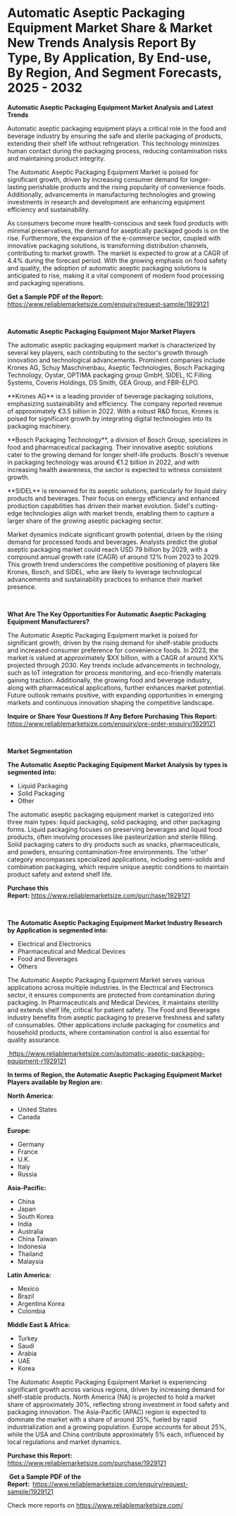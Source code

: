 <p><h1>Automatic Aseptic Packaging Equipment Market Share & Market New Trends Analysis Report By Type, By Application, By End-use, By Region, And Segment Forecasts, 2025 - 2032</h1></p><p><strong>Automatic Aseptic Packaging Equipment Market Analysis and Latest Trends</strong></p>
<p><p>Automatic aseptic packaging equipment plays a critical role in the food and beverage industry by ensuring the safe and sterile packaging of products, extending their shelf life without refrigeration. This technology minimizes human contact during the packaging process, reducing contamination risks and maintaining product integrity.</p><p>The Automatic Aseptic Packaging Equipment Market is poised for significant growth, driven by increasing consumer demand for longer-lasting perishable products and the rising popularity of convenience foods. Additionally, advancements in manufacturing technologies and growing investments in research and development are enhancing equipment efficiency and sustainability.</p><p>As consumers become more health-conscious and seek food products with minimal preservatives, the demand for aseptically packaged goods is on the rise. Furthermore, the expansion of the e-commerce sector, coupled with innovative packaging solutions, is transforming distribution channels, contributing to market growth. The market is expected to grow at a CAGR of 4.4% during the forecast period. With the growing emphasis on food safety and quality, the adoption of automatic aseptic packaging solutions is anticipated to rise, making it a vital component of modern food processing and packaging operations.</p></p>
<p><strong>Get a Sample PDF of the Report:&nbsp;</strong> <a href="https://www.reliablemarketsize.com/enquiry/request-sample/1929121?utm_campaign=2482&utm_medium=2&utm_source=Github&utm_content=ia&utm_term=29032025&utm_id=automatic-aseptic-packaging-equipment">https://www.reliablemarketsize.com/enquiry/request-sample/1929121</a></p>
<p>&nbsp;</p>
<p><strong>Automatic Aseptic Packaging Equipment Major Market Players</strong></p>
<p><p>The automatic aseptic packaging equipment market is characterized by several key players, each contributing to the sector's growth through innovation and technological advancements. Prominent companies include Krones AG, Schuy Maschinenbau, Aseptic Technologies, Bosch Packaging Technology, Oystar, OPTIMA packaging group GmbH, SIDEL, IC Filling Systems, Coveris Holdings, DS Smith, GEA Group, and FBR-ELPO.</p><p>**Krones AG** is a leading provider of beverage packaging solutions, emphasizing sustainability and efficiency. The company reported revenue of approximately €3.5 billion in 2022. With a robust R&D focus, Krones is poised for significant growth by integrating digital technologies into its packaging machinery.</p><p>**Bosch Packaging Technology**, a division of Bosch Group, specializes in food and pharmaceutical packaging. Their innovative aseptic solutions cater to the growing demand for longer shelf-life products. Bosch's revenue in packaging technology was around €1.2 billion in 2022, and with increasing health awareness, the sector is expected to witness consistent growth.</p><p>**SIDEL** is renowned for its aseptic solutions, particularly for liquid dairy products and beverages. Their focus on energy efficiency and enhanced production capabilities has driven their market evolution. Sidel's cutting-edge technologies align with market trends, enabling them to capture a larger share of the growing aseptic packaging sector.</p><p>Market dynamics indicate significant growth potential, driven by the rising demand for processed foods and beverages. Analysts predict the global aseptic packaging market could reach USD 79 billion by 2029, with a compound annual growth rate (CAGR) of around 12% from 2023 to 2029. This growth trend underscores the competitive positioning of players like Krones, Bosch, and SIDEL, who are likely to leverage technological advancements and sustainability practices to enhance their market presence.</p></p>
<p>&nbsp;</p>
<p><strong>What Are The Key Opportunities For Automatic Aseptic Packaging Equipment Manufacturers?</strong></p>
<p><p>The Automatic Aseptic Packaging Equipment market is poised for significant growth, driven by the rising demand for shelf-stable products and increased consumer preference for convenience foods. In 2023, the market is valued at approximately $XX billion, with a CAGR of around XX% projected through 2030. Key trends include advancements in technology, such as IoT integration for process monitoring, and eco-friendly materials gaining traction. Additionally, the growing food and beverage industry, along with pharmaceutical applications, further enhances market potential. Future outlook remains positive, with expanding opportunities in emerging markets and continuous innovation shaping the competitive landscape.</p></p>
<p><strong>Inquire or Share Your Questions If Any Before Purchasing This Report:</strong> <a href="https://www.reliablemarketsize.com/enquiry/pre-order-enquiry/1929121?utm_campaign=2482&utm_medium=2&utm_source=Github&utm_content=ia&utm_term=29032025&utm_id=automatic-aseptic-packaging-equipment">https://www.reliablemarketsize.com/enquiry/pre-order-enquiry/1929121</a></p>
<p>&nbsp;</p>
<p><strong>Market Segmentation</strong></p>
<p><strong>The Automatic Aseptic Packaging Equipment Market Analysis by types is segmented into:</strong></p>
<p><ul><li>Liquid Packaging</li><li>Solid Packaging</li><li>Other</li></ul></p>
<p><p>The automatic aseptic packaging equipment market is categorized into three main types: liquid packaging, solid packaging, and other packaging forms. Liquid packaging focuses on preserving beverages and liquid food products, often involving processes like pasteurization and sterile filling. Solid packaging caters to dry products such as snacks, pharmaceuticals, and powders, ensuring contamination-free environments. The 'other' category encompasses specialized applications, including semi-solids and combination packaging, which require unique aseptic conditions to maintain product safety and extend shelf life.</p></p>
<p><strong>Purchase this Report:&nbsp;</strong><a href="https://www.reliablemarketsize.com/purchase/1929121?utm_campaign=2482&utm_medium=2&utm_source=Github&utm_content=ia&utm_term=29032025&utm_id=automatic-aseptic-packaging-equipment">https://www.reliablemarketsize.com/purchase/1929121</a></p>
<p>&nbsp;</p>
<p><strong>The Automatic Aseptic Packaging Equipment Market Industry Research by Application is segmented into:</strong></p>
<p><ul><li>Electrical and Electronics</li><li>Pharmaceutical and Medical Devices</li><li>Food and Beverages</li><li>Others</li></ul></p>
<p><p>The Automatic Aseptic Packaging Equipment Market serves various applications across multiple industries. In the Electrical and Electronics sector, it ensures components are protected from contamination during packaging. In Pharmaceuticals and Medical Devices, it maintains sterility and extends shelf life, critical for patient safety. The Food and Beverages industry benefits from aseptic packaging to preserve freshness and safety of consumables. Other applications include packaging for cosmetics and household products, where contamination control is also essential for quality assurance.</p></p>
<p><a href="https://www.reliablemarketsize.com/automatic-aseptic-packaging-equipment-r1929121?utm_campaign=2482&utm_medium=2&utm_source=Github&utm_content=ia&utm_term=29032025&utm_id=automatic-aseptic-packaging-equipment">&nbsp;https://www.reliablemarketsize.com/automatic-aseptic-packaging-equipment-r1929121</a></p>
<p><strong>In terms of Region, the Automatic Aseptic Packaging Equipment Market Players available by Region are:</strong></p>
<p>
    <p> <strong> North America: </strong>
        <ul>
            <li>United States</li>
            <li>Canada</li>
        </ul>
        </p> 
    <p> <strong> Europe: </strong>
        <ul>
            <li>Germany</li>
            <li>France</li>
            <li>U.K.</li>
            <li>Italy</li>
            <li>Russia</li>
        </ul>
        </p> 
    <p> <strong> Asia-Pacific: </strong>
        <ul>
            <li>China</li>
            <li>Japan</li>
            <li>South Korea</li>
            <li>India</li>
            <li>Australia</li>
            <li>China Taiwan</li>
            <li>Indonesia</li>
            <li>Thailand</li>
            <li>Malaysia</li>
        </ul>
        </p> 
    <p> <strong> Latin America: </strong>
        <ul>
            <li>Mexico</li>
            <li>Brazil</li>
            <li>Argentina Korea</li>
            <li>Colombia</li>
        </ul>
        </p> 
    <p> <strong> Middle East & Africa: </strong>
        <ul>
            <li>Turkey</li>
            <li>Saudi</li>
            <li>Arabia</li>
            <li>UAE</li>
            <li>Korea</li>
        </ul>
    </p>
    </p>
<p><p>The Automatic Aseptic Packaging Equipment Market is experiencing significant growth across various regions, driven by increasing demand for shelf-stable products. North America (NA) is projected to hold a market share of approximately 30%, reflecting strong investment in food safety and packaging innovation. The Asia-Pacific (APAC) region is expected to dominate the market with a share of around 35%, fueled by rapid industrialization and a growing population. Europe accounts for about 25%, while the USA and China contribute approximately 5% each, influenced by local regulations and market dynamics.</p></p>
<p><strong>Purchase this Report: </strong><a href="https://www.reliablemarketsize.com/purchase/1929121?utm_campaign=2482&utm_medium=2&utm_source=Github&utm_content=ia&utm_term=29032025&utm_id=automatic-aseptic-packaging-equipment">https://www.reliablemarketsize.com/purchase/1929121</a></p>
<p>&nbsp;<strong>Get a Sample PDF of the Report:&nbsp;&nbsp;</strong><a href="https://www.reliablemarketsize.com/enquiry/request-sample/1929121?utm_campaign=2482&utm_medium=2&utm_source=Github&utm_content=ia&utm_term=29032025&utm_id=automatic-aseptic-packaging-equipment">https://www.reliablemarketsize.com/enquiry/request-sample/1929121</a></p>
<p><strong></strong></p>
<p>Check more reports on <a href="https://www.reliablemarketsize.com/?utm_campaign=2482&utm_medium=2&utm_source=Github&utm_content=ia&utm_term=29032025&utm_id=automatic-aseptic-packaging-equipment">https://www.reliablemarketsize.com/</a></p>